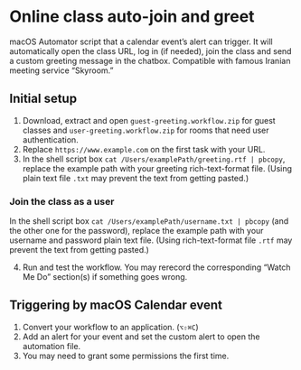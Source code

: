 # Online class auto-join and greet
macOS Automator script that a calendar event’s alert can trigger. It will automatically open the class URL, log in (if needed), join the class and send a custom greeting message in the chatbox. Compatible with famous Iranian meeting service “Skyroom.”

## Initial setup
1. Download, extract and open `guest-greeting.workflow.zip` for guest classes and `user-greeting.workflow.zip` for rooms that need user authentication.
2. Replace `https://www.example.com` on the first task with your URL.
3. In the shell script box `cat /Users/examplePath/greeting.rtf | pbcopy`, replace the example path with your greeting rich-text-format file. (Using plain text file `.txt` may prevent the text from getting pasted.)


### Join the class as a user
In the shell script box `cat /Users/examplePath/username.txt | pbcopy` (and the other one for the password), replace the example path with your username and password plain text file. (Using rich-text-format file `.rtf` may prevent the text from getting pasted.)

4. Run and test the workflow. You may rerecord the corresponding “Watch Me Do” section(s) if something goes wrong.

## Triggering by macOS Calendar event
1. Convert your workflow to an application. (`⌥⇧⌘C`)
2. Add an alert for your event and set the custom alert to open the automation file.
3. You may need to grant some permissions the first time.
